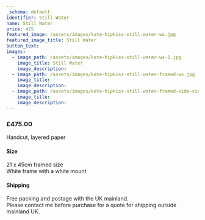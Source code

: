 ```yaml
---
_schema: default
identifier: Still-Water
name: Still Water
price: 475
featured_image: /assets/images/kate-hipkiss-still-water-ws.jpg
featured_image_title: Still Water
button_text:
images:
  - image_path: /assets/images/kate-hipkiss-still-water-ws-1.jpg
    image_title: Still Water
    image_description:
  - image_path: /assets/images/kate-hipkiss-still-water-framed-ws.jpg
    image_title: ''
    image_description:
  - image_path: /assets/images/kate-hipkiss-still-water-framed-side-view-ws.jpg
    image_title:
    image_description:
---
```

### **£475.00**

Handcut, layered paper

#### Size

21 x 45cm framed size<br>White frame with a white mount

#### Shipping

Free packing and postage with the UK mainland.<br>Please contact me before purchase for a quote for shipping outside mainland UK.